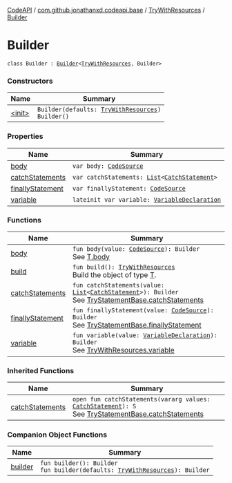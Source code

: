 [CodeAPI](../../../index.md) / [com.github.jonathanxd.codeapi.base](../../index.md) / [TryWithResources](../index.md) / [Builder](.)

# Builder

`class Builder : `[`Builder`](../../-try-statement-base/-builder/index.md)`<`[`TryWithResources`](../index.md)`, Builder>`

### Constructors

| Name | Summary |
|---|---|
| [&lt;init&gt;](-init-.md) | `Builder(defaults: `[`TryWithResources`](../index.md)`)`<br>`Builder()` |

### Properties

| Name | Summary |
|---|---|
| [body](body.md) | `var body: `[`CodeSource`](../../../com.github.jonathanxd.codeapi/-code-source/index.md) |
| [catchStatements](catch-statements.md) | `var catchStatements: `[`List`](https://kotlinlang.org/api/latest/jvm/stdlib/kotlin.collections/-list/index.html)`<`[`CatchStatement`](../../-catch-statement/index.md)`>` |
| [finallyStatement](finally-statement.md) | `var finallyStatement: `[`CodeSource`](../../../com.github.jonathanxd.codeapi/-code-source/index.md) |
| [variable](variable.md) | `lateinit var variable: `[`VariableDeclaration`](../../-variable-declaration/index.md) |

### Functions

| Name | Summary |
|---|---|
| [body](body.md) | `fun body(value: `[`CodeSource`](../../../com.github.jonathanxd.codeapi/-code-source/index.md)`): Builder`<br>See [T.body](#) |
| [build](build.md) | `fun build(): `[`TryWithResources`](../index.md)<br>Build the object of type [T](#). |
| [catchStatements](catch-statements.md) | `fun catchStatements(value: `[`List`](https://kotlinlang.org/api/latest/jvm/stdlib/kotlin.collections/-list/index.html)`<`[`CatchStatement`](../../-catch-statement/index.md)`>): Builder`<br>See [TryStatementBase.catchStatements](../../-try-statement-base/catch-statements.md) |
| [finallyStatement](finally-statement.md) | `fun finallyStatement(value: `[`CodeSource`](../../../com.github.jonathanxd.codeapi/-code-source/index.md)`): Builder`<br>See [TryStatementBase.finallyStatement](../../-try-statement-base/finally-statement.md) |
| [variable](variable.md) | `fun variable(value: `[`VariableDeclaration`](../../-variable-declaration/index.md)`): Builder`<br>See [TryWithResources.variable](../variable.md) |

### Inherited Functions

| Name | Summary |
|---|---|
| [catchStatements](../../-try-statement-base/-builder/catch-statements.md) | `open fun catchStatements(vararg values: `[`CatchStatement`](../../-catch-statement/index.md)`): S`<br>See [TryStatementBase.catchStatements](../../-try-statement-base/catch-statements.md) |

### Companion Object Functions

| Name | Summary |
|---|---|
| [builder](builder.md) | `fun builder(): Builder`<br>`fun builder(defaults: `[`TryWithResources`](../index.md)`): Builder` |
